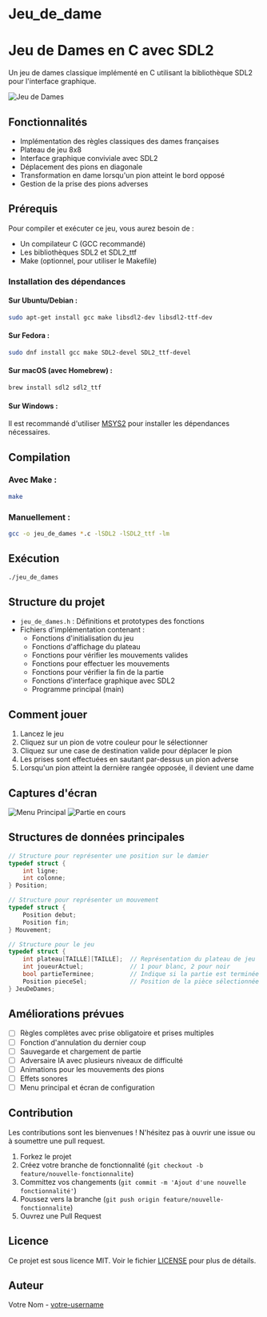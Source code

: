 # Jeu_de_dame
# Jeu de Dames en C avec SDL2

Un jeu de dames classique implémenté en C utilisant la bibliothèque SDL2 pour l'interface graphique.

![Jeu de Dames](https://github.com/votre-username/jeu-de-dames/raw/main/screenshots/game.png)

## Fonctionnalités

- Implémentation des règles classiques des dames françaises
- Plateau de jeu 8x8
- Interface graphique conviviale avec SDL2
- Déplacement des pions en diagonale
- Transformation en dame lorsqu'un pion atteint le bord opposé
- Gestion de la prise des pions adverses

## Prérequis

Pour compiler et exécuter ce jeu, vous aurez besoin de :

- Un compilateur C (GCC recommandé)
- Les bibliothèques SDL2 et SDL2_ttf
- Make (optionnel, pour utiliser le Makefile)

### Installation des dépendances

#### Sur Ubuntu/Debian :
```bash
sudo apt-get install gcc make libsdl2-dev libsdl2-ttf-dev
```

#### Sur Fedora :
```bash
sudo dnf install gcc make SDL2-devel SDL2_ttf-devel
```

#### Sur macOS (avec Homebrew) :
```bash
brew install sdl2 sdl2_ttf
```

#### Sur Windows :
Il est recommandé d'utiliser [MSYS2](https://www.msys2.org/) pour installer les dépendances nécessaires.

## Compilation

### Avec Make :
```bash
make
```

### Manuellement :
```bash
gcc -o jeu_de_dames *.c -lSDL2 -lSDL2_ttf -lm
```

## Exécution

```bash
./jeu_de_dames
```

## Structure du projet

- `jeu_de_dames.h` : Définitions et prototypes des fonctions
- Fichiers d'implémentation contenant :
  - Fonctions d'initialisation du jeu
  - Fonctions d'affichage du plateau
  - Fonctions pour vérifier les mouvements valides
  - Fonctions pour effectuer les mouvements
  - Fonctions pour vérifier la fin de la partie
  - Fonctions d'interface graphique avec SDL2
  - Programme principal (main)

## Comment jouer

1. Lancez le jeu
2. Cliquez sur un pion de votre couleur pour le sélectionner
3. Cliquez sur une case de destination valide pour déplacer le pion
4. Les prises sont effectuées en sautant par-dessus un pion adverse
5. Lorsqu'un pion atteint la dernière rangée opposée, il devient une dame

## Captures d'écran

![Menu Principal](https://github.com/votre-username/jeu-de-dames/raw/main/screenshots/menu.png)
![Partie en cours](https://github.com/davyemane/jeu-de-dames/raw/main/screenshots/gameplay.png)

## Structures de données principales

```c
// Structure pour représenter une position sur le damier
typedef struct {
    int ligne;
    int colonne;
} Position;

// Structure pour représenter un mouvement
typedef struct {
    Position debut;
    Position fin;
} Mouvement;

// Structure pour le jeu
typedef struct {
    int plateau[TAILLE][TAILLE];  // Représentation du plateau de jeu
    int joueurActuel;             // 1 pour blanc, 2 pour noir
    bool partieTerminee;          // Indique si la partie est terminée
    Position pieceSel;            // Position de la pièce sélectionnée
} JeuDeDames;
```

## Améliorations prévues

- [ ] Règles complètes avec prise obligatoire et prises multiples
- [ ] Fonction d'annulation du dernier coup
- [ ] Sauvegarde et chargement de partie
- [ ] Adversaire IA avec plusieurs niveaux de difficulté
- [ ] Animations pour les mouvements des pions
- [ ] Effets sonores
- [ ] Menu principal et écran de configuration

## Contribution

Les contributions sont les bienvenues ! N'hésitez pas à ouvrir une issue ou à soumettre une pull request.

1. Forkez le projet
2. Créez votre branche de fonctionnalité (`git checkout -b feature/nouvelle-fonctionnalite`)
3. Committez vos changements (`git commit -m 'Ajout d'une nouvelle fonctionnalité'`)
4. Poussez vers la branche (`git push origin feature/nouvelle-fonctionnalite`)
5. Ouvrez une Pull Request

## Licence

Ce projet est sous licence MIT. Voir le fichier [LICENSE](ESIGN) pour plus de détails.

## Auteur

Votre Nom - [votre-username](https://github.com/davyemane)